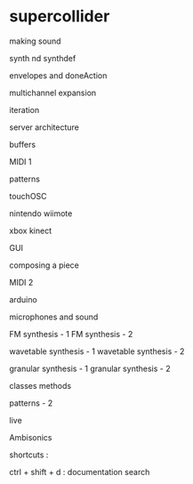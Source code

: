 # supercollider

making sound

synth nd synthdef

envelopes and doneAction

multichannel expansion

iteration

server architecture

buffers

MIDI 1

patterns

touchOSC

nintendo wiimote

xbox kinect


GUI

composing a piece

MIDI 2 

arduino

microphones and sound

FM synthesis - 1
FM synthesis - 2

wavetable synthesis - 1
wavetable synthesis - 2


granular synthesis - 1
granular synthesis - 2

classes methods

patterns - 2

live

Ambisonics



shortcuts : 

ctrl + shift + d : documentation search